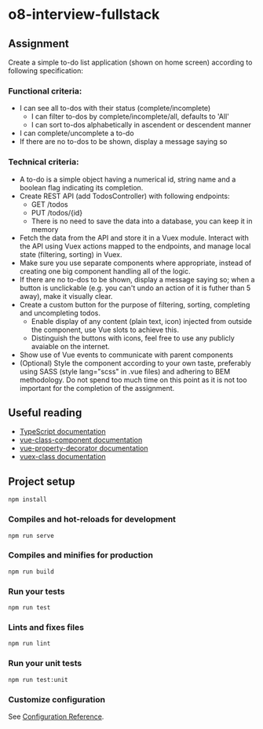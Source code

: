 # o8-interview-fullstack

## Assignment

Create a simple to-do list application (shown on home screen) according to following specification:

### Functional criteria:

- I can see all to-dos with their status (complete/incomplete)
  - I can filter to-dos by complete/incomplete/all, defaults to 'All'
  - I can sort to-dos alphabetically in ascendent or descendent manner
- I can complete/uncomplete a to-do
- If there are no to-dos to be shown, display a message saying so

### Technical criteria:

- A to-do is a simple object having a numerical id, string name and a boolean flag indicating its completion.
- Create REST API (add TodosController) with following endpoints:
  - GET /todos
  - PUT /todos/{id}
  - There is no need to save the data into a database, you can keep it in memory
- Fetch the data from the API and store it in a Vuex module. Interact with the API using Vuex actions mapped to the endpoints, and manage local state (filtering, sorting) in Vuex.
- Make sure you use separate components where appropriate, instead of creating one big component handling all of the logic.
- If there are no to-dos to be shown, display a message saying so; when a button is unclickable (e.g. you can't undo an action of it is futher than 5 away), make it visually clear.
- Create a custom button for the purpose of filtering, sorting, completing and uncompleting todos.
  - Enable display of any content (plain text, icon) injected from outside the component, use Vue slots to achieve this.
  - Distinguish the buttons with icons, feel free to use any publicly avaiable on the internet.
- Show use of Vue events to communicate with parent components
- (Optional) Style the component according to your own taste, preferably using SASS (style lang="scss" in .vue files) and adhering to BEM methodology. Do not spend too much time on this point as it is not too important for the completion of the assignment.

## Useful reading

- [TypeScript documentation](http://typescriptlang.com/)
- [vue-class-component documentation](https://github.com/vuejs/vue-class-component)
- [vue-property-decorator documentation](https://github.com/kaorun343/vue-property-decorator)
- [vuex-class documentation](https://github.com/ktsn/vuex-class)

## Project setup

```
npm install
```

### Compiles and hot-reloads for development

```
npm run serve
```

### Compiles and minifies for production

```
npm run build
```

### Run your tests

```
npm run test
```

### Lints and fixes files

```
npm run lint
```

### Run your unit tests

```
npm run test:unit
```

### Customize configuration

See [Configuration Reference](https://cli.vuejs.org/config/).
